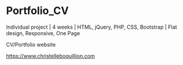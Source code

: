# Portfolio_CV

Individual project | 4 weeks | HTML, jQuery, PHP, CSS, Bootstrap | Flat design, Responsive, One Page

CV/Portfolio website

https://www.christelleboquillion.com
